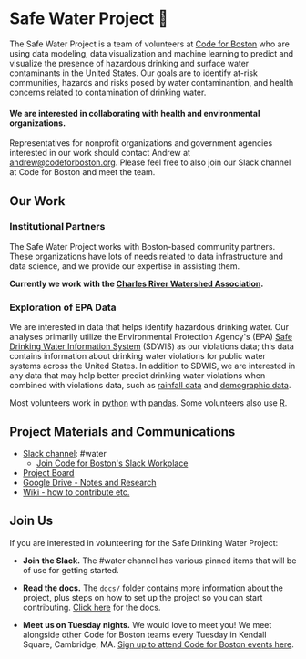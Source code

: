 # Safe Water Project 🚰

The Safe Water Project is a team of volunteers at [Code for Boston](https://www.codeforboston.org/) who are using data modeling, data visualization and machine learning to predict and visualize the presence of hazardous drinking and surface water contaminants in the United States. Our goals are to identify at-risk communities, hazards and risks posed by water contaminantion, and health concerns related to contamination of drinking water.

#### We are interested in collaborating with health and environmental organizations.

Representatives for nonprofit organizations and government agencies interested in our work should contact Andrew at andrew@codeforboston.org. Please feel free to also join our Slack channel at Code for Boston and meet the team.

## Our Work

### Institutional Partners

The Safe Water Project works with Boston-based community partners. These organizations have lots of needs related to data infrastructure and data science, and we provide our expertise in assisting them.   

**Currently we work with the [Charles River Watershed Association](https://www.crwa.org/).**

### Exploration of EPA Data

We are interested in data that helps identify hazardous drinking water. Our analyses primarily utilize the Environmental Protection Agency's (EPA) [Safe Drinking Water Information System](https://www.epa.gov/enviro/sdwis-overview) (SDWIS) as our violations data; this data contains information about drinking water violations for public water systems across the United States. In addition to SDWIS, we are interested in any data that may help better predict drinking water violations when combined with violations data, such as [rainfall data](https://www.ncdc.noaa.gov/cdo-web/webservices/v2) and [demographic data](https://www.census.gov/developers/).

Most volunteers work in [python](http://python.org) with [pandas](https://pandas.pydata.org/). Some volunteers also use [R](https://www.r-project.org/).

## Project Materials and Communications

- [Slack channel](https://cfb-public.slack.com): #water
  - [Join Code for Boston's Slack Workplace](https://communityinviter.com/apps/cfb-public/code-for-boston)
- [Project Board](https://github.com/codeforboston/safe-water/projects)
- [Google Drive - Notes and Research](https://drive.google.com/drive/folders/1FbQE9_NP664lkz4d-Xu4omijLl-HNklz)
- [Wiki - how to contribute etc.](https://github.com/codeforboston/safe-water/wiki)

## Join Us

If you are interested in volunteering for the Safe Drinking Water Project:

- __Join the Slack.__ The #water channel has various pinned items that will be of use for getting started.

- __Read the docs.__ The ``docs/`` folder contains more information about the project, plus steps on how to set up the project so you can start contributing. [Click here](docs/) for the docs.

- __Meet us on Tuesday nights.__ We would love to meet you! We meet alongside other Code for Boston teams every Tuesday in Kendall Square, Cambridge, MA. [Sign up to attend Code for Boston events here](https://www.meetup.com/Code-for-Boston/).

